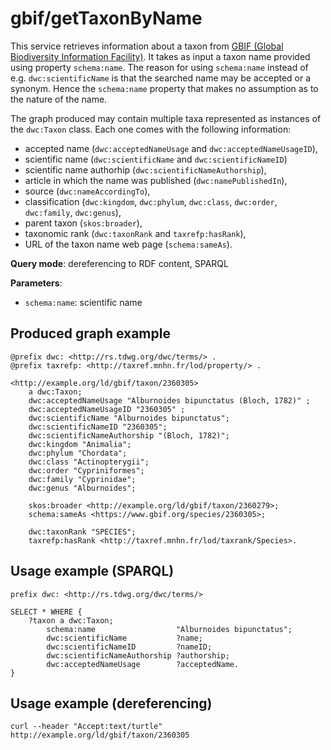 # gbif/getTaxonByName

This service retrieves information about a taxon from [GBIF (Global Biodiversity Information Facility)](https://www.gbif.org/). It takes as input a taxon name provided using property `schema:name`.
The reason for using `schema:name` instead of e.g. `dwc:scientificName` is that the searched name may be accepted or a synonym. Hence the `schema:name` property that makes no assumption as to the nature of the name.

The graph produced may contain multiple taxa represented as instances of the `dwc:Taxon` class. Each one comes with the following information:
- accepted name (`dwc:acceptedNameUsage` and `dwc:acceptedNameUsageID`),
- scientific name (`dwc:scientificName` and `dwc:scientificNameID`) 
- scientific name authorhip (`dwc:scientificNameAuthorship`),
- article in which the name was published (`dwc:namePublishedIn`),
- source (`dwc:nameAccordingTo`),
- classification (`dwc:kingdom`, `dwc:phylum`, `dwc:class`, `dwc:order`, `dwc:family`, `dwc:genus`),
- parent taxon (`skos:broader`),
- taxonomic rank (`dwc:taxonRank` and `taxrefp:hasRank`),
- URL of the taxon name web page (`schema:sameAs`).

**Query mode**: dereferencing to RDF content, SPARQL

**Parameters**:
- `schema:name`: scientific name

## Produced graph example

```turtle
@prefix dwc: <http://rs.tdwg.org/dwc/terms/> .
@prefix taxrefp: <http://taxref.mnhn.fr/lod/property/> .

<http://example.org/ld/gbif/taxon/2360305>
    a dwc:Taxon;
    dwc:acceptedNameUsage "Alburnoides bipunctatus (Bloch, 1782)" ;
    dwc:acceptedNameUsageID "2360305" ;
    dwc:scientificName "Alburnoides bipunctatus";
    dwc:scientificNameID "2360305";
    dwc:scientificNameAuthorship "(Bloch, 1782)";
    dwc:kingdom "Animalia";
    dwc:phylum "Chordata";
    dwc:class "Actinopterygii";
    dwc:order "Cypriniformes";
    dwc:family "Cyprinidae";
    dwc:genus "Alburnoides";

    skos:broader <http://example.org/ld/gbif/taxon/2360279>;
    schema:sameAs <https://www.gbif.org/species/2360305>;
    
    dwc:taxonRank "SPECIES";
    taxrefp:hasRank <http://taxref.mnhn.fr/lod/taxrank/Species>.
```

## Usage example (SPARQL)

```sparql
prefix dwc: <http://rs.tdwg.org/dwc/terms/>

SELECT * WHERE {
    ?taxon a dwc:Taxon;
        schema:name                  "Alburnoides bipunctatus";
        dwc:scientificName           ?name;
        dwc:scientificNameID         ?nameID;
        dwc:scientificNameAuthorship ?authorship;
        dwc:acceptedNameUsage        ?acceptedName.
}
```

## Usage example (dereferencing)

    curl --header "Accept:text/turtle" http://example.org/ld/gbif/taxon/2360305
